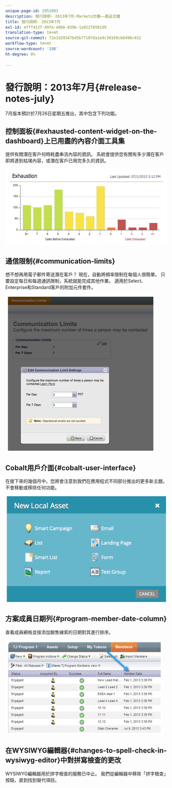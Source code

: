 ```yaml
---
unique-page-id: 2951093
description: 發行說明- 2013年7月-Marketo文檔——產品文檔
title: 發行說明- 2013年7月
exl-id: efff413f-99fe-4db6-839b-1a922f8581d9
translation-type: tm+mt
source-git-commit: 72e1d29347bd5b77107da1e9c30169cb6490c432
workflow-type: tm+mt
source-wordcount: '198'
ht-degree: 0%

---
```


# 發行說明：2013年7月{#release-notes-july}

7月版本預計於7月26日星期五推出，其中包含下列功能。

## 控制面板{#exhausted-content-widget-on-the-dashboard}上已用盡的內容介面工具集

提供有關潛在客戶何時耗盡串流內容的資訊。 系統會提供您有關有多少潛在客戶即將達到枯竭內容，或潛在客戶已用完多久的資訊。

![](assets/image2014-9-22-16-3a30-3a50.png)

## 通信限制{#communication-limits}

想不想再用電子郵件寄送潛在客戶？ 現在，自動將頻率限制在每個人很簡單。 只要設定每日和每週通訊限制，系統就能完成其他作業。 適用於Select、Enterprise和Standard客戶的附加元件套件。

![](assets/image2014-9-22-16-3a31-3a13.png)

## Cobalt用戶介面{#cobalt-user-interface}

在接下來的幾個月中，您將會注意到我們在應用程式不同部分推出的更多新主題。 不會移動或移除任何功能。

![](assets/image2014-9-22-16-3a31-3a42.png)

## 方案成員日期列{#program-member-date-column}

查看成員網格並按添加銷售線索的日期對其進行排序。

![](assets/image2014-9-22-16-3a32-3a1.png)

## 在WYSIWYG編輯器{#changes-to-spell-check-in-wysiwyg-editor}中對拼寫檢查的更改

WYSIWYG編輯器用於拼字檢查的服務已中止。 我們從編輯器中移除「拼字檢查」按鈕，直到找到替代項目。
